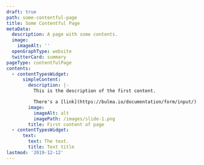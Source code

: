 ```yaml
---
draft: true
path: some-contentful-page
title: Some Contentful Page
metaData:
  description: A page with some contents.
  image:
    imageAlt: ''
  openGraphType: website
  twitterCard: summary
pageType: contentfulPage
contents:
  - contentTypesWidget:
      simpleContent:
        description: |-
          This is the description of the first content.

          There's a [link](https://bulma.io/documentation/form/input/).
        image:
          imageAlt: alt
          imagePath: /images/slide-1.png
        title: First content of page
  - contentTypesWidget:
      text:
        text: The text.
        title: Text title
lastmod: '2019-12-12'
---
```


